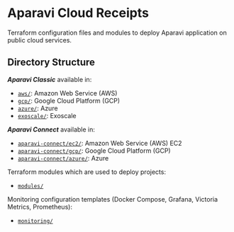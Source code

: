 # Aparavi Cloud Receipts

Terraform configuration files and modules to deploy Aparavi application on
public cloud services.

## Directory Structure

***Aparavi Classic*** available in:
* [`aws/`](aws/): Amazon Web Service (AWS)
* [`gcp/`](gcp/): Google Cloud Platform (GCP)
* [`azure/`](azure/): Azure
* [`exoscale/`](exoscale/): Exoscale

***Aparavi Connect*** available in:
* [`aparavi-connect/ec2/`](aparavi-connect/ec2/): Amazon Web Service (AWS) EC2
* [`aparavi-connect/gcp/`](aparavi-connect/gcp/): Google Cloud Platform (GCP)
* [`aparavi-connect/azure/`](aparavi-connect/azure/): Azure

Terraform modules which are used to deploy projects:
* [`modules/`](modules/)

Monitoring configuration templates (Docker Compose, Grafana, Victoria Metrics, Prometheus):
* [`monitoring/`](monitoring/)
